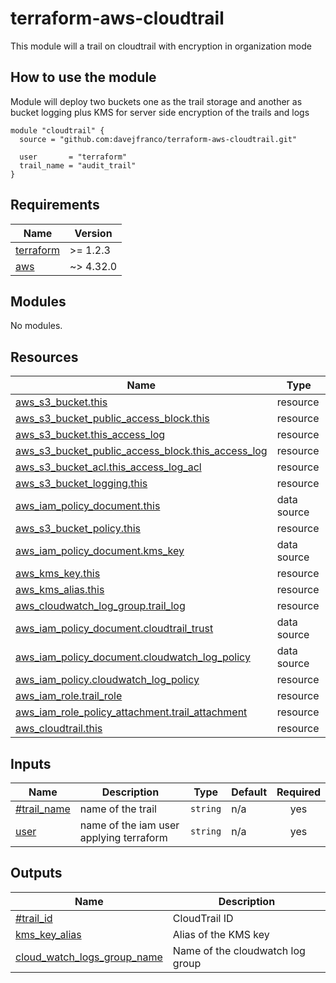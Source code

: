 # terraform-aws-cloudtrail

This module will a trail on cloudtrail with encryption in organization mode


## How to use the module

Module will deploy two buckets one as the trail storage and another as bucket logging plus KMS for server side encryption of the trails and logs

```
module "cloudtrail" {
  source = "github.com:davejfranco/terraform-aws-cloudtrail.git"
  
  user       = "terraform"
  trail_name = "audit_trail"
}
```

## Requirements

| Name | Version |
|------|---------|
| <a name="requirement_terraform"></a> [terraform](#requirement\_terraform) | >= 1.2.3 |
| <a name="requirement_aws"></a> [aws](#requirement\_aws) | ~> 4.32.0 |

## Modules

No modules.

## Resources

| Name | Type |
|------|------|
|[aws_s3_bucket.this](https://registry.terraform.io/providers/hashicorp/aws/latest/docs/resources/s3_bucket) | resource |
|[aws_s3_bucket_public_access_block.this](https://registry.terraform.io/providers/hashicorp/aws/latest/docs/resources/aws_s3_bucket_public_access_block) | resource |
|[aws_s3_bucket.this_access_log](https://registry.terraform.io/providers/hashicorp/aws/latest/docs/resources/s3_bucket) | resource |
|[aws_s3_bucket_public_access_block.this_access_log](https://registry.terraform.io/providers/hashicorp/aws/latest/docs/resources/aws_s3_bucket_public_access_block) | resource |
|[aws_s3_bucket_acl.this_access_log_acl](https://registry.terraform.io/providers/hashicorp/aws/latest/docs/resources/aws_s3_bucket_acl) | resource |
|[aws_s3_bucket_logging.this](https://registry.terraform.io/providers/hashicorp/aws/latest/docs/resources/aws_s3_bucket_logging) | resource |
|[aws_iam_policy_document.this](https://registry.terraform.io/providers/hashicorp/aws/latest/docs/data-sources/aws_iam_policy_document) | data source |
|[aws_s3_bucket_policy.this](https://registry.terraform.io/providers/hashicorp/aws/latest/docs/resources/s3_bucket_policy) | resource |
|[aws_iam_policy_document.kms_key](https://registry.terraform.io/providers/hashicorp/aws/latest/docs/data-sources/aws_iam_policy_document) | data source |
|[aws_kms_key.this](https://registry.terraform.io/providers/hashicorp/aws/latest/docs/resources/kms_key) | resource |
|[aws_kms_alias.this](https://registry.terraform.io/providers/hashicorp/aws/latest/docs/resources/kms_alias) | resource |
|[aws_cloudwatch_log_group.trail_log](https://registry.terraform.io/providers/hashicorp/aws/latest/docs/resources/cloudwatch_log_group) | resource |
|[aws_iam_policy_document.cloudtrail_trust](https://registry.terraform.io/providers/hashicorp/aws/latest/docs/data-sources/aws_iam_policy_document) | data source |
|[aws_iam_policy_document.cloudwatch_log_policy](https://registry.terraform.io/providers/hashicorp/aws/latest/docs/data-sources/aws_iam_policy_document) | data source |
| [aws_iam_policy.cloudwatch_log_policy](https://registry.terraform.io/providers/hashicorp/aws/latest/docs/resources/aws_iam_policy) | resource |
| [aws_iam_role.trail_role](https://registry.terraform.io/providers/hashicorp/aws/latest/docs/resources/aws_iam_role) | resource |
| [aws_iam_role_policy_attachment.trail_attachment](https://registry.terraform.io/providers/hashicorp/aws/latest/docs/resources/aws_iam_role_policy_attachment) | resource |
| [aws_cloudtrail.this](https://registry.terraform.io/providers/hashicorp/aws/latest/docs/resources/cloudtrail) | resource |


## Inputs

| Name | Description | Type | Default | Required |
|------|-------------|------|---------|:--------:|
| <a name="trail_name"></a> [#trail\_name](trail\_name) | name of the trail | `string` | n/a | yes |
| <a name="user"></a> [user](#user) | name of the iam user applying terraform | `string` | n/a | yes |

## Outputs

| Name | Description |
|------|-------------|
| <a name="trail_id"></a> [#trail\_id](trail\_id) | CloudTrail ID
| <a name="kms_key_alias"></a> [kms\_key\_alias](#kms\_key\_alias) | Alias of the KMS key |
| <a name="cloud_watch_logs_group_name"></a> [cloud\_watch\_logs\_group\_name](#cloud\_watch\_logs\_group\_name) | Name of the cloudwatch log group |

